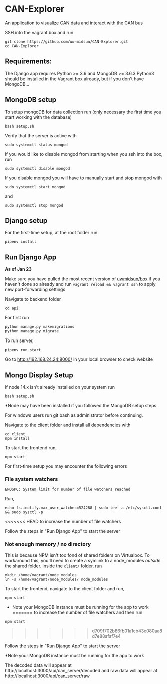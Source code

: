 # CAN-Explorer
An application to visualize CAN data and interact with the CAN bus

SSH into the vagrant box and run
```
git clone https://github.com/uw-midsun/CAN-Explorer.git
cd CAN-Explorer
```
## Requirements:
The Django app requires Python >= 3.6 and MongoDB >= 3.6.3
Python3 should be installed in the Vagrant box already, but if you don't have MongoDB...

## MongoDB setup
To setup mongoDB for data collection run (only necessary the first time you start working with the database)
```
bash setup.sh
```
Verify that the server is active with
```
sudo systemctl status mongod
```
If you would like to disable mongod from starting when you ssh into the box, run
```
sudo systemctl disable mongod
```
If you disable mongod you will have to manually start and stop mongod with
```
sudo systemctl start mongod
```
and
```
sudo systemctl stop mongod
```

## Django setup

For the first-time setup, at the root folder run
```
pipenv install 
```

## Run Django App

__As of Jan 23__ 

Make sure you have pulled the most recent version of [uwmidsun/box](https://github.com/uw-midsun/box) if you haven't done so already and run `vagrant reload && vagrant ssh` to apply new port-forwarding settings

Navigate to backend folder
```
cd api
```

For first run
```
python manage.py makemigrations
python manage.py migrate
```

To run server,
```
pipenv run start
```

Go to http://192.168.24.24:8000/ in your local browser to check website

## Mongo Display Setup
If node 14.x isn't already installed on your system run
```
bash setup.sh
```
*Node may have been installed if you followed the MongoDB setup steps

For windows users run git bash as administrator before continuing.

Navigate to the client folder and install all dependencies with
```
cd client
npm install
```

To start the frontend run,
```
npm start
```

For first-time setup you may encounter the following errors

### File system watchers
```
ENOSPC: System limit for number of file watchers reached
```
Run,
```
echo fs.inotify.max_user_watches=524288 | sudo tee -a /etc/sysctl.conf && sudo sysctl -p
```
<<<<<<< HEAD
to increase the number of file watchers

Follow the steps in "Run Django App" to start the server

### Not enough memory / no directory
This is because NPM isn't too fond of shared folders on Virtualbox. To workaround this, you'll need to create a symlink to a node_modules _outside_ the shared folder. Inside the `client/` folder, run 
```
mkdir /home/vagrant/node_modules
ln -s /home/vagrant/node_modules/ node_modules
```


To start the frontend, navigate to the client folder and run,
```
npm start
```
* Note your MongoDB instance must be running for the app to work
=======
to increase the number of file watchers and then run
```
npm start
```
>>>>>>> d709f702b86fb01a1cb43e080aa8d7e88afaf7e4

Follow the steps in "Run Django App" to start the server

*Note your MongoDB instance must be running for the app to work

The decoded data will appear at http://localhost:3000/api/can_server/decoded
and raw data will appear at http://localhost:3000/api/can_server/raw
